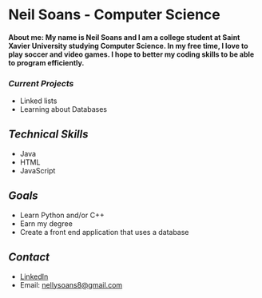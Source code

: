 # Neil Soans - Computer Science

#### About me: My name is Neil Soans and I am a college student at Saint Xavier University studying Computer Science. In my free time, I love to play soccer and video games. I hope to better my coding skills to be able to program efficiently.

### *Current Projects*
- Linked lists
- Learning about Databases

## *Technical Skills*
- Java
- HTML
- JavaScript

## *Goals*
- Learn Python and/or C++
- Earn my degree
- Create a front end application that uses a database

## *Contact*
- [LinkedIn](www.linkedin.com/in/neil-soans-a7950329a)
- Email: nellysoans8@gmail.com 


